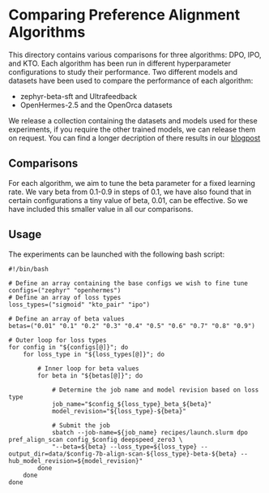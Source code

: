 # Comparing Preference Alignment Algorithms
This directory contains various comparisons for three algorithms: DPO, IPO, and KTO. Each algorithm has been run in different hyperparameter configurations to study their performance. Two different models and datasets have been used to compare the performance of each algorithm:

- zephyr-beta-sft and Ultrafeedback
- OpenHermes-2.5 and the OpenOrca datasets 

We release a collection containing the datasets and models used for these experiments, if you require the other trained models, we can release them on request.
You can find a longer decription of there results in our [blogpost](TODO)
## Comparisons
For each algorithm, we aim to tune the beta parameter for a fixed learning rate. We vary beta from 0.1-0.9 in steps of 0.1, we have also found that in certain configurations a tiny value of beta, 0.01, can be effective. So we have included this smaller value in all our comparisons.

## Usage
The experiments can be launched with the following bash script:
```
#!/bin/bash

# Define an array containing the base configs we wish to fine tune
configs=("zephyr" "openhermes")
# Define an array of loss types
loss_types=("sigmoid" "kto_pair" "ipo")

# Define an array of beta values
betas=("0.01" "0.1" "0.2" "0.3" "0.4" "0.5" "0.6" "0.7" "0.8" "0.9")

# Outer loop for loss types
for config in "${configs[@]}"; do
    for loss_type in "${loss_types[@]}"; do

        # Inner loop for beta values
        for beta in "${betas[@]}"; do

            # Determine the job name and model revision based on loss type
            job_name="$config_${loss_type}_beta_${beta}"
            model_revision="${loss_type}-${beta}"

            # Submit the job
            sbatch --job-name=${job_name} recipes/launch.slurm dpo pref_align_scan config_$config deepspeed_zero3 \
            "--beta=${beta} --loss_type=${loss_type} --output_dir=data/$config-7b-align-scan-${loss_type}-beta-${beta} --hub_model_revision=${model_revision}"
        done
    done
done
```






